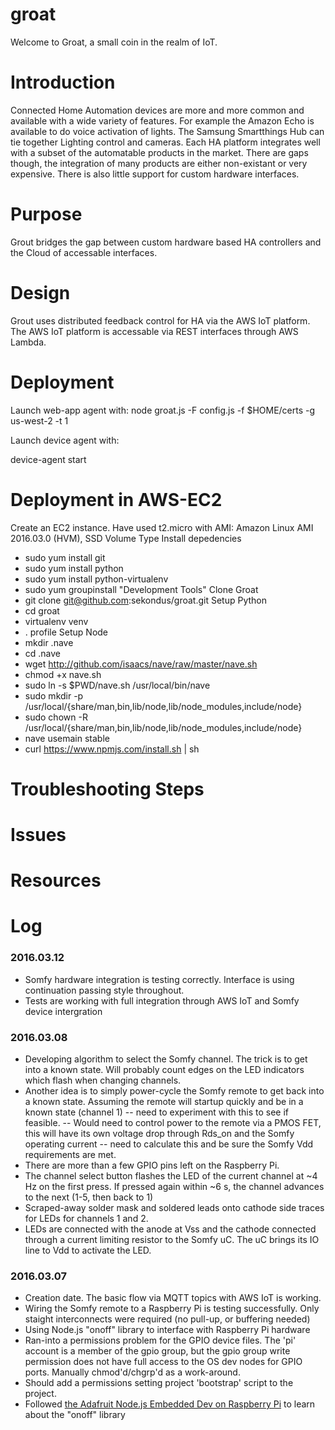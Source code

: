 # groat

Welcome to Groat, a small coin in the realm of IoT.

Introduction
============

Connected Home Automation devices are more and more common and available with a wide variety of features. For example the Amazon Echo is available to do voice activation of lights. The Samsung Smartthings Hub can tie together Lighting control and cameras. Each HA platform integrates well with a subset of the automatable products in the market. There are gaps though, the integration of many products are either non-existant or very expensive. There is also little support for custom hardware interfaces.

Purpose
=======
Grout bridges the gap between custom hardware based HA controllers and the Cloud of accessable interfaces.


Design
======

Grout uses distributed feedback control for HA via the AWS IoT platform. The AWS IoT platform is accessable via REST interfaces through AWS Lambda.


Deployment
==========
Launch web-app agent with:
node groat.js -F config.js -f $HOME/certs -g us-west-2 -t 1

Launch device agent with:

device-agent start

Deployment in AWS-EC2
=====================
Create an EC2 instance. Have used t2.micro with AMI: Amazon Linux AMI 2016.03.0 (HVM), SSD Volume Type
Install depedencies
 * sudo yum install git
 * sudo yum install python
 * sudo yum install python-virtualenv
 * sudo yum groupinstall "Development Tools"
Clone Groat 
 * git clone git@github.com:sekondus/groat.git
Setup Python
 * cd groat
 * virtualenv venv
 * . profile
Setup Node
 * mkdir .nave
 * cd .nave
 * wget http://github.com/isaacs/nave/raw/master/nave.sh
 * chmod +x nave.sh
 * sudo ln -s $PWD/nave.sh /usr/local/bin/nave
 * sudo mkdir -p /usr/local/{share/man,bin,lib/node,lib/node_modules,include/node}
 * sudo chown -R /usr/local/{share/man,bin,lib/node,lib/node_modules,include/node}
 * nave usemain stable
 * curl https://www.npmjs.com/install.sh | sh


Troubleshooting Steps
=====================

Issues
======

Resources
=========

Log
===

### 2016.03.12
 * Somfy hardware integration is testing correctly. Interface is using continuation passing style throughout.
 * Tests are working with full integration through AWS IoT and Somfy device intergration

### 2016.03.08
 * Developing algorithm to select the Somfy channel. The trick is to get into a known state. Will probably count edges on the LED indicators which flash when changing channels.
 * Another idea is to simply power-cycle the Somfy remote to get back into a known state. Assuming the remote will startup quickly and be in a known state (channel 1) -- need to experiment with this to see if feasible. -- Would need to control power to the remote via a PMOS FET, this will have its own voltage drop through Rds_on and the Somfy operating current -- need to calculate this and be sure the Somfy Vdd requirements are met.
 * There are more than a few GPIO pins left on the Raspberry Pi.
 * The channel select button flashes the LED of the current channel at ~4 Hz on the first press. If pressed again within ~6 s, the channel advances to the next (1-5, then back to 1)
 * Scraped-away solder mask and soldered leads onto cathode side traces for LEDs for channels 1 and 2.
 * LEDs are connected with the anode at Vss and the cathode connected through a current limiting resistor to the Somfy uC. The uC brings its IO line to Vdd to activate the LED.
 
### 2016.03.07
 * Creation date. The basic flow via MQTT topics with AWS IoT is working.
 * Wiring the Somfy remote to a Raspberry Pi is testing successfully. Only staight interconnects were required (no pull-up, or buffering needed)
 * Using Node.js "onoff" library to interface with Raspberry Pi hardware
 * Ran-into a permissions problem for the GPIO device files. The 'pi' account is a member of the gpio group, but the gpio group write permission does not have full access to the OS dev nodes for GPIO ports. Manually chmod'd/chgrp'd as a work-around.
 * Should add a permissions setting project 'bootstrap' script to the project.
 * Followed [the Adafruit Node.js Embedded Dev on Raspberry Pi](https://learn.adafruit.com/node-embedded-development/events) to learn about the "onoff" library



